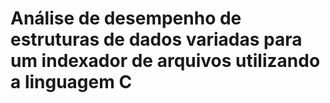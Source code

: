 # Análise de desempenho de estruturas de dados variadas para um indexador de arquivos utilizando a linguagem C
